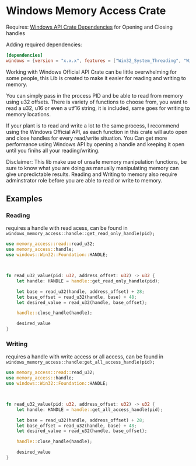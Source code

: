 # Windows Memory Access Crate
Requires: <a href="https://crates.io/crates/windows">Windows API Crate Dependencies</a> for Opening and Closing handles

Adding required dependencies:
```toml
[dependencies]
windows = {version = "x.x.x", features = ["Win32_System_Threading", "Win32_Foundation"]}
```
Working with Windows Official API Crate can be little overwhelming for some people, this Lib is created to make it easier for reading and writing to memory.

You can simply pass in the process PID  and be able to read from memory using u32 offsets. There is variety of functions to choose from, you want to read a u32, u16 or even a utf16 string, it is included, same goes for writing to memory locations.

If your plant is to read and write a lot to the same process, I recommend using the Windows Official API, as each function in this crate will auto open and close handles for every read/write situation. You Can get more performance using Windows API by opening a handle and keeping it open until you finihs all your reading/writing.

Disclaimer: This lib make use of unsafe memory manipulation functions, be sure to know what you are doing as manually manipulating memory can give unpredictable results. Reading and Writing to memory also require adminstrator role before you are able to read or write to memory.

## Examples

### Reading
requires a handle with read acess, can be found in `windows_memory_access::handle::get_read_only_handle(pid);`
```rs
use memory_access::read::read_u32;
use memory_access::handle;
use windows::Win32::Foundation::HANDLE;



fn read_u32_value(pid: u32, address_offset: u32) -> u32 {
    let handle: HANDLE = handle::get_read_only_handle(pid);

    let base = read_u32(handle, address_offset) + 28;
    let base_offset = read_u32(handle, base) + 48;
    let desired_value = read_u32(handle, base_offset);

    handle::close_handle(handle);

    desired_value
}
```

### Writing
requires a handle with write access or all access, can be found in `windows_memory_access::handle:get_all_access_handle(pid);`
```rs
use memory_access::read::read_u32;
use memory_access::handle;
use windows::Win32::Foundation::HANDLE;



fn read_u32_value(pid: u32, address_offset: u32) -> u32 {
    let handle: HANDLE = handle::get_all_access_handle(pid);

    let base = read_u32(handle, address_offset) + 28;
    let base_offset = read_u32(handle, base) + 48;
    let desired_value = read_u32(handle, base_offset);

    handle::close_handle(handle);

    desired_value
}
```
